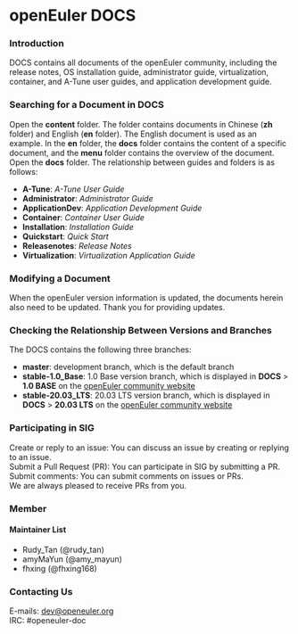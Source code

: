 # openEuler DOCS

### Introduction

DOCS contains all documents of the openEuler community, including the release notes, OS installation guide, administrator guide, virtualization, container, and A-Tune user guides, and application development guide.

### Searching for a Document in DOCS

Open the **content** folder. The folder contains documents in Chinese (**zh** folder) and English (**en** folder). The English document is used as an example. In the **en** folder, the **docs** folder contains the content of a specific document, and the **menu** folder contains the overview of the document.   
Open the **docs** folder. The relationship between guides and folders is as follows:  
* **A-Tune**: *A-Tune User Guide*
* **Administrator**: *Administrator Guide*
* **ApplicationDev**: *Application Development Guide*
* **Container**: *Container User Guide*
* **Installation**: *Installation Guide*
* **Quickstart**: *Quick Start*
* **Releasenotes**: *Release Notes*
* **Virtualization**: *Virtualization Application Guide*


### Modifying a Document

When the openEuler version information is updated, the documents herein also need to be updated. Thank you for providing updates.

### Checking the Relationship Between Versions and Branches
The DOCS contains the following three branches:

* **master**: development branch, which is the default branch
* **stable-1.0\_Base**: 1.0 Base version branch, which is displayed in **DOCS** > **1.0 BASE** on the [openEuler community website](https://openeuler.org/)
* **stable-20.03\_LTS**: 20.03 LTS version branch, which is displayed in **DOCS** > **20.03 LTS** on the [openEuler community website](https://openeuler.org/)

### Participating in SIG
Create or reply to an issue: You can discuss an issue by creating or replying to an issue.  
Submit a Pull Request (PR): You can participate in SIG by submitting a PR.  
Submit comments: You can submit comments on issues or PRs.   
We are always pleased to receive PRs from you.

### Member
#### Maintainer List
- Rudy_Tan (@rudy_tan)
- amyMaYun (@amy_mayun)
- fhxing (@fhxing168)

###  Contacting Us
E-mails: dev@openeuler.org  
IRC: #openeuler-doc 